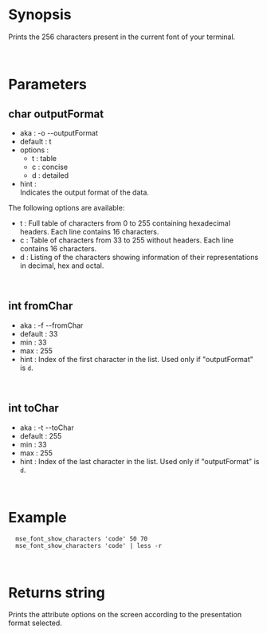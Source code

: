 # Synopsis

Prints the 256 characters present in the current font of your terminal.



&nbsp;

# Parameters

## char outputFormat

- aka       : -o --outputFormat
- default   : t
- options   : 
  - t : table
  - c : concise
  - d : detailed
- hint      :  
  Indicates the output format of the data.

The following options are available:

- t : Full table of characters from 0 to 255 containing hexadecimal headers.
      Each line contains 16 characters.
- c : Table of characters from 33 to 255 without headers.
      Each line contains 16 characters.
- d : Listing of the characters showing information of their representations in 
      decimal, hex and octal.


&nbsp;

## int fromChar

- aka       : -f --fromChar
- default   : 33
- min       : 33
- max       : 255
- hint      :
  Index of the first character in the list.
  Used only if "outputFormat" is `d`.



&nbsp;

## int toChar

- aka       : -t --toChar
- default   : 255
- min       : 33
- max       : 255
- hint      :
  Index of the last character in the list.
  Used only if "outputFormat" is `d`.




&nbsp;

# Example

``` shell
  mse_font_show_characters 'code' 50 70
  mse_font_show_characters 'code' | less -r
```



&nbsp;

# Returns string

Prints the attribute options on the screen according to the presentation format 
selected.